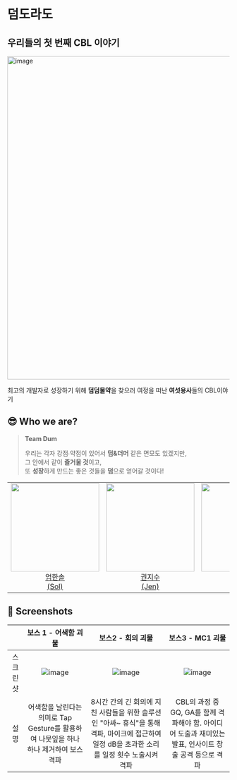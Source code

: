# 덤도라도
## 우리들의 첫 번째 CBL 이야기

<img width="734" alt="image" src="https://user-images.githubusercontent.com/77708819/229359538-56fdf8a4-ccd7-4971-a9f8-6f29b8840e20.png">


최고의 개발자로 성장하기 위해 **덤덤물약**을 찾으러 여정을 떠난 **여섯용사**들의 CBL이야기

## 😎 Who we are?
> **Team Dum**
>
> 우리는 각자 강점∙약점이 있어서 **덤&더머** 같은 면모도 있겠지만,<br>
> 그 안에서 같이 **즐거울 것**이고, <br>
> 또 **성장**하게 만드는 좋은 것들을 **덤**으로 얻어갈 것이다!

<table>
  <tr>
    <td align="center"><a href="https://github.com/HansolWorld"><img src="https://user-images.githubusercontent.com/76610340/175435864-1f73aef9-ec25-4e9b-bf0e-61d3a8a26d3e.png" width="200px;" alt=""/><br />엄한솔<br/ > (Sol)</td>
    <td align="center"><a href="https://github.com/jis00ya"><img src="https://user-images.githubusercontent.com/77708819/229389106-7df1c178-10d9-475b-b161-1c607fdd0c1d.png" width="200px;" alt=""/><br />권지수<br />(Jen)</td>
  <td align="center"><a href="https://github.com/seunggyun-jeong"><img src="https://user-images.githubusercontent.com/77708819/229360339-201cf317-7a30-49cc-be27-56583f337b19.png" width="200px;" alt=""/><br />정승균<br />(Gyunni)</td>
          <td align="center"><a href="https://github.com/seunghoria"><img src="https://user-images.githubusercontent.com/77708819/229389013-b344c8f2-57f8-43b4-bda2-59893ca070f0.png" width="200px;" alt=""/><br />김승은<br />(Seez)</td>
             <td align="center"><a href="https://github.com/venushin"><img src="https://user-images.githubusercontent.com/77708819/229360347-1d74effc-43c1-472c-903c-1f764d6a62f1.png" width="200px;" alt=""/><br />이신영<br />(Cindy)</td>
             <td align="center"><a href="https://github.com/juwonleee"><img src="https://user-images.githubusercontent.com/77708819/229360629-f0325b0c-fe9f-481b-a904-c6b0b2814702.PNG" width="200px;" alt=""/><br />이주원<br />(Lina)</td>
        </tr>
</table>

## 📸 Screenshots

||보스 1 - 어색함 괴물|보스2 - 회의 괴물|보스3 - MC1 괴물|
|:--:|:--:|:--:|:--:|
|스크린샷|<img alt="image" src="https://user-images.githubusercontent.com/77708819/229360932-839a6367-078e-485e-a237-68ba9e8b187e.png">|<img alt="image" src="https://user-images.githubusercontent.com/77708819/229360958-b66f3b69-d04d-4401-a6c1-78d8efb6bdf9.png">|<img alt="image" src="https://user-images.githubusercontent.com/77708819/229361018-97a2106e-975a-4729-9693-4e681f373254.png">|
|설명|어색함을 날린다는 의미로 Tap Gesture를 활용하여 나뭇잎을 하나 하나 제거하여 보스 격파|8시간 간의 긴 회의에 지친 사람들을 위한 솔루션인 "아싸~ 휴식"을 통해 격파, 마이크에 접근하여 일정 dB을 초과한 소리를 일정 횟수 노출시켜 격파|CBL의 과정 중 GQ, GA를 함께 격파해야 함. 아이디어 도출과 재미있는 발표, 인사이트 창출 공격 등으로 격파|
